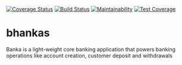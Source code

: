 [![Coverage Status](https://coveralls.io/repos/github/danndav/bhankas/badge.svg)](https://coveralls.io/github/danndav/bhankas) [![Build Status](https://travis-ci.org/danndav/bhankas.svg?branch=develop)](https://travis-ci.org/danndav/bhankas) [![Maintainability](https://api.codeclimate.com/v1/badges/94e81f1ec3fcb4311f32/maintainability)](https://codeclimate.com/github/danndav/bhankas/maintainability)  [![Test Coverage](https://api.codeclimate.com/v1/badges/94e81f1ec3fcb4311f32/test_coverage)](https://codeclimate.com/github/danndav/bhankas/test_coverage)
# bhankas
Banka is a light-weight core banking application that powers banking operations like account creation, customer deposit and withdrawals

